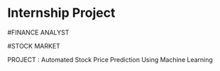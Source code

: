# Internship  Project

#FINANCE ANALYST

#STOCK MARKET

PROJECT : Automated Stock Price Prediction Using Machine Learning
